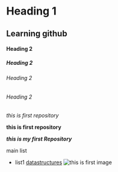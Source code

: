 # Heading 1
## Learning github
#### Heading 2
##### Heading 2
###### Heading 2
###### Heading 2

*this is first repository*

**this is first repository**

***this is my first Repository***

main list
  - list1
[datastructures](https://docs.google.com/document/d/1RebBjb6GW_aj0Fmp8aNyEvrJmagGKjS2QmKe7ww477I/edit)
![this is first image](https://media.glamour.com/photos/5cc1cf99191392126ec28524/master/pass/cc842df289370076e6d1b85bd0013a5818cb233544ac816c652c222c06fd212f.jpg)
